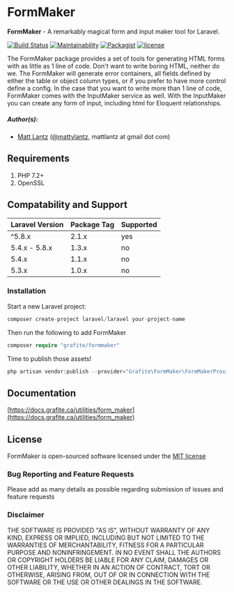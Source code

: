 # FormMaker

**FormMaker** - A remarkably magical form and input maker tool for Laravel.

[![Build Status](https://travis-ci.org/GrafiteInc/FormMaker.svg?branch=master)](https://travis-ci.org/GrafiteInc/FormMaker)
[![Maintainability](https://api.codeclimate.com/v1/badges/8c00a046fec32d8b8ac7/maintainability)](https://codeclimate.com/github/GrafiteInc/FormMaker/maintainability)
[![Packagist](https://img.shields.io/packagist/dt/grafite/formmaker.svg)](https://packagist.org/packages/grafite/formmaker)
[![license](https://img.shields.io/github/license/mashape/apistatus.svg)](https://packagist.org/packages/grafite/formmaker)

The FormMaker package provides a set of tools for generating HTML forms with as little as 1 line of code. Don't want to write boring HTML, neither do we. The FormMaker will generate error containers, all fields defined by either the table or object column types, or if you prefer to have more control define a config. In the case that you want to write more than 1 line of code, FormMaker comes with the InputMaker service as well. With the InputMaker you can create any form of input, including html for Eloquent relationships.

##### Author(s):
* [Matt Lantz](https://github.com/mlantz) ([@mattylantz](http://twitter.com/mattylantz), mattlantz at gmail dot com)

## Requirements

1. PHP 7.2+
2. OpenSSL

## Compatability and Support

| Laravel Version | Package Tag | Supported |
|-----------------|-------------|-----------|
| ^5.8.x | 2.1.x | yes |
| 5.4.x - 5.8.x | 1.3.x | no |
| 5.4.x | 1.1.x | no |
| 5.3.x | 1.0.x | no |

### Installation

Start a new Laravel project:
```php
composer create-project laravel/laravel your-project-name
```

Then run the following to add FormMaker
```php
composer require "grafite/formmaker"
```

Time to publish those assets!
```php
php artisan vendor:publish --provider="Grafite\FormMaker\FormMakerProvider"
```

## Documentation

[https://docs.grafite.ca/utilities/form_maker](https://docs.grafite.ca/utilities/form_maker)

## License
FormMaker is open-sourced software licensed under the [MIT license](http://opensource.org/licenses/MIT)

### Bug Reporting and Feature Requests
Please add as many details as possible regarding submission of issues and feature requests

### Disclaimer
THE SOFTWARE IS PROVIDED "AS IS", WITHOUT WARRANTY OF ANY KIND, EXPRESS OR IMPLIED, INCLUDING BUT NOT LIMITED TO THE WARRANTIES OF MERCHANTABILITY, FITNESS FOR A PARTICULAR PURPOSE AND NONINFRINGEMENT. IN NO EVENT SHALL THE AUTHORS OR COPYRIGHT HOLDERS BE LIABLE FOR ANY CLAIM, DAMAGES OR OTHER LIABILITY, WHETHER IN AN ACTION OF CONTRACT, TORT OR OTHERWISE, ARISING FROM, OUT OF OR IN CONNECTION WITH THE SOFTWARE OR THE USE OR OTHER DEALINGS IN THE SOFTWARE.

